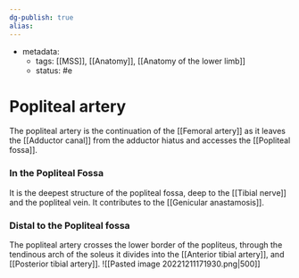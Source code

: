 ```yaml
---
dg-publish: true
alias:
---
```

- metadata:
	- tags: [[MSS]], [[Anatomy]], [[Anatomy of the lower limb]]
	- status: #e 
# Popliteal artery
The popliteal artery is the continuation of the [[Femoral artery]] as it leaves the [[Adductor canal]] from the adductor hiatus and accesses the [[Popliteal fossa]].

### In the Popliteal Fossa
It is the deepest structure of the popliteal fossa, deep to the [[Tibial nerve]] and the popliteal vein.
It contributes to the [[Genicular anastamosis]].
### Distal to the Popliteal fossa
The popliteal artery crosses the lower border of the popliteus, through the tendinous arch of the soleus it divides into the [[Anterior tibial artery]], and [[Posterior tibial artery]].
![[Pasted image 20221211171930.png|500]]
